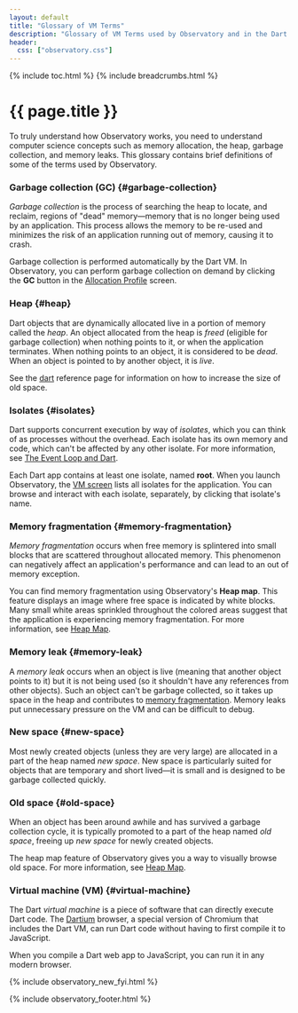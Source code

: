 ```yaml
---
layout: default
title: "Glossary of VM Terms"
description: "Glossary of VM Terms used by Observatory and in the Dart VM."
header:
  css: ["observatory.css"]
---
```


{% include toc.html %}
{% include breadcrumbs.html %}

# {{ page.title }}

To truly understand how Observatory works, you need to understand
computer science concepts such as memory allocation, the heap,
garbage collection, and memory leaks. This glossary contains brief
definitions of some of the terms used by Observatory.

### Garbage collection (GC) {#garbage-collection}
_Garbage collection_ is the process of searching the heap to locate,
and reclaim, regions of "dead" memory&mdash;memory that is no longer
being used by an application. This process allows the memory to be
re-used and minimizes the risk of an application running out of memory,
causing it to crash.

Garbage collection is performed automatically by the Dart VM.
In Observatory, you can perform garbage collection on demand
by clicking the **GC** button in the
[Allocation Profile](screens.html#allocation-profile-screen) screen.

### Heap {#heap}
Dart objects that are dynamically allocated live in a portion of
memory called the _heap_. An object allocated from the heap is _freed_
(eligible for garbage collection) when nothing points to it,
or when the application terminates.
When nothing points to an object, it is considered to be _dead_.
When an object is pointed to by another object, it is _live_.

See the [dart](/tools/dart-vm/#options) reference page for information
on how to increase the size of old space.

### Isolates {#isolates}
Dart supports concurrent execution by way of _isolates_,
which you can think of as processes without the overhead.
Each isolate has its own memory and code, which can't be affected
by any other isolate. For more information, see
[The Event Loop and Dart](/articles/event-loop/).

Each Dart app contains at least one isolate, named **root**.
When you launch Observatory, the [VM screen](get-started.html#vm-screen)
lists all isolates for the application. You can browse
and interact with each isolate, separately, by clicking that
isolate's name.

### Memory fragmentation {#memory-fragmentation}
_Memory fragmentation_ occurs when free memory is splintered into
small blocks that are scattered throughout allocated memory.
This phenomenon can negatively affect an application's performance
and can lead to an out of memory exception.

You can find memory fragmentation using Observatory's **Heap map**.
This feature displays an image where free space is indicated
by white blocks. 
Many small white areas sprinkled throughout the colored areas
suggest that the application is experiencing memory
fragmentation. For more information, see [Heap Map](heap-map.html).

### Memory leak {#memory-leak}
A _memory leak_ occurs when an object is live (meaning that another
object points to it) but it is not being used (so it shouldn't have
any references from other objects).
Such an object can't be garbage collected,
so it takes up space in the heap and contributes to 
<a href="#memory-fragmentation">memory fragmentation</a>.
Memory leaks put unnecessary pressure on the VM
and can be difficult to debug.

### New space {#new-space}
Most newly created objects (unless they are very large) are allocated in
a part of the heap named _new space_. New space is particularly suited for
objects that are temporary and short lived&mdash;it is small and is designed
to be garbage collected quickly.

### Old space {#old-space}
When an object has been around awhile and has survived a
garbage collection cycle, it is typically promoted to a part of the heap
named _old space_, freeing up _new space_ for newly created objects.

The heap map feature of Observatory gives you a way to visually browse
old space. For more information, see [Heap Map](heap-map.html).

### Virtual machine (VM) {#virtual-machine}
The Dart _virtual machine_ is a piece of software that can directly execute
Dart code. The [Dartium](/tools/dartium/) browser,
a special version of Chromium that includes the Dart VM,
can run Dart code without having to first compile it to JavaScript.

When you compile a Dart web app to JavaScript, you can run it in any
modern browser.

{% include observatory_new_fyi.html %}

{% include observatory_footer.html %}

